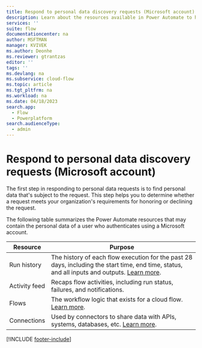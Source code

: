 ```yaml
---
title: Respond to personal data discovery requests (Microsoft account)
description: Learn about the resources available in Power Automate to help you meet your obligations to discover customers' personal data under various privacy laws and regulations for users who authenticate using a Microsoft account.
services: ''
suite: flow
documentationcenter: na
author: MSFTMAN
manager: KVIVEK
ms.author: Deonhe
ms.reviewer: gtrantzas
editor: ''
tags: ''
ms.devlang: na
ms.subservice: cloud-flow
ms.topic: article
ms.tgt_pltfrm: na
ms.workload: na
ms.date: 04/18/2023
search.app: 
  - Flow
  - Powerplatform
search.audienceType: 
  - admin
---
```


# Respond to personal data discovery requests (Microsoft account)

The first step in responding to personal data requests is to find personal data that's subject to the request. This step helps you to determine whether a request meets your organization's requirements for honoring or declining the request.

The following table summarizes the Power Automate resources that may contain the personal data of a user who authenticates using a Microsoft account.

| **Resource** | **Purpose** |
| ----- | ----- |
| Run history | The history of each flow execution for the past 28 days, including the start time, end time, status, and all inputs and outputs. [Learn more](https://flow.microsoft.com/blog/download-history-recurrence/). |
| Activity feed | Recaps flow activities, including run status, failures, and notifications. |
| Flows | The workflow logic that exists for a cloud flow. [Learn more](./get-started-logic-flow.md). |
| Connections | Used by connectors to share data with APIs, systems, databases, etc. [Learn more](./add-manage-connections.md). |

[!INCLUDE [footer-include](includes/footer-banner.md)]
